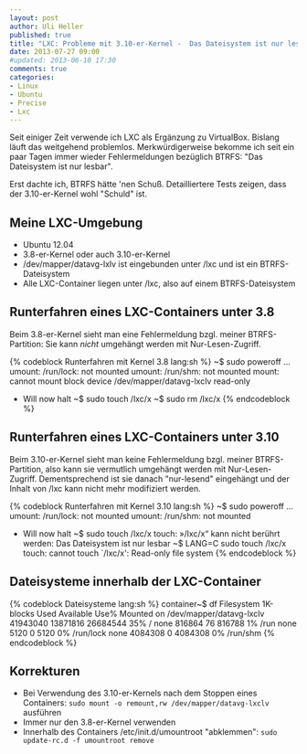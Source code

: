 ```yaml
---
layout: post
author: Uli Heller
published: true
title: "LXC: Probleme mit 3.10-er-Kernel -  Das Dateisystem ist nur lesbar"
date: 2013-07-27 09:00
#updated: 2013-06-10 17:30
comments: true
categories: 
- Linux
- Ubuntu
- Precise
- Lxc
---
```


Seit einiger Zeit verwende ich LXC als Ergänzung zu VirtualBox.
Bislang läuft das weitgehend problemlos. Merkwürdigerweise
bekomme ich seit ein paar Tagen immer wieder Fehlermeldungen
bezüglich BTRFS: "Das Dateisystem ist nur lesbar".

Erst dachte ich, BTRFS hätte 'nen Schuß. Detailliertere Tests zeigen,
dass der 3.10-er-Kernel wohl "Schuld" ist.

<!-- more -->

## Meine LXC-Umgebung

* Ubuntu 12.04
* 3.8-er-Kernel oder auch 3.10-er-Kernel
* /dev/mapper/datavg-lxlv ist eingebunden unter /lxc und ist ein
  BTRFS-Dateisystem
* Alle LXC-Container liegen unter /lxc, also auf einem BTRFS-Dateisystem

## Runterfahren eines LXC-Containers unter 3.8

Beim 3.8-er-Kernel sieht man eine Fehlermeldung bzgl.
meiner BTRFS-Partition: Sie kann *nicht* umgehängt werden mit
Nur-Lesen-Zugriff.

{% codeblock Runterfahren mit Kernel 3.8 lang:sh %}
~$ sudo poweroff
...
umount: /run/lock: not mounted
umount: /run/shm: not mounted
mount: cannot mount block device /dev/mapper/datavg-lxclv read-only
 * Will now halt
~$ sudo touch  /lxc/x
~$ sudo rm  /lxc/x
{% endcodeblock %}

## Runterfahren eines LXC-Containers unter 3.10

Beim 3.10-er-Kernel sieht man keine Fehlermeldung bzgl.
meiner BTRFS-Partition, also kann sie vermutlich umgehängt werden mit
Nur-Lesen-Zugriff. Dementsprechend ist sie danach "nur-lesend"
eingehängt und der Inhalt von /lxc kann nicht mehr modifiziert
werden.

{% codeblock Runterfahren mit Kernel 3.10 lang:sh %}
~$ sudo poweroff
...
umount: /run/lock: not mounted
umount: /run/shm: not mounted
 * Will now halt
~$ sudo touch /lxc/x
touch: »/lxc/x“ kann nicht berührt werden: Das Dateisystem ist nur lesbar
~$ LANG=C sudo touch /lxc/x
touch: cannot touch `/lxc/x': Read-only file system
{% endcodeblock %}

## Dateisysteme innerhalb der LXC-Container

{% codeblock Dateisysteme lang:sh %}
container~$ df
Filesystem               1K-blocks     Used Available Use% Mounted on
/dev/mapper/datavg-lxclv  41943040 13871816  26684544  35% /
none                        816864       76    816788   1% /run
none                          5120        0      5120   0% /run/lock
none                       4084308        0   4084308   0% /run/shm
{% endcodeblock %}

## Korrekturen

* Bei Verwendung des 3.10-er-Kernels nach dem Stoppen eines Containers: `sudo mount -o remount,rw /dev/mapper/datavg-lxclv` ausführen
* Immer nur den 3.8-er-Kernel verwenden
* Innerhalb des Containers /etc/init.d/umountroot "abklemmen":
  `sudo update-rc.d -f umountroot remove`
